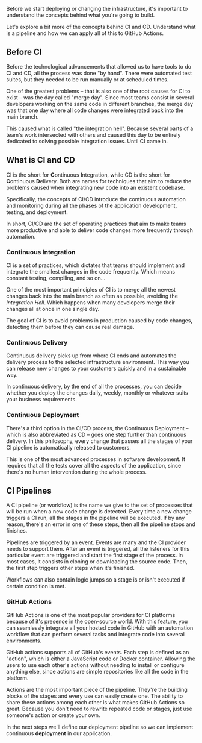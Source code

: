 Before we start deploying or changing the infrastructure, it's important to understand the concepts behind what you're going to build.

Let's explore a bit more of the concepts behind CI and CD. Understand what is a pipeline and how we can apply all of this to GitHub Actions.

## Before CI

Before the technological advancements that allowed us to have tools to do CI and CD, all the process was done "by hand". There were automated test suites, but they needed to be run manually or at scheduled times.

One of the greatest problems – that is also one of the root causes for CI to exist – was the day called "merge day". Since most teams consist in several developers working on the same code in different branches, the merge day was that one day where all code changes were integrated back into the main branch.

This caused what is called "the integration hell". Because several parts of a team's work intersected with others and caused this day to be entirely dedicated to solving possible integration issues. Until CI came in.

## What is CI and CD

CI is the short for **C**ontinuous **I**ntegration, while CD is the short for **C**ontinuous **D**elivery. Both are names for techniques that aim to reduce the problems caused when integrating new code into an existent codebase.

Specifically, the concepts of CI/CD introduce the continuous automation and monitoring during all the phases of the application development, testing, and deployment.

In short, CI/CD are the set of operating practices that aim to make teams more productive and able to deliver code changes more frequently through automation.

### Continuous Integration

CI is a set of practices, which dictates that teams should implement and integrate the smallest changes in the code frequently. Which means constant testing, compiling, and so on...

One of the most important principles of CI is to merge all the newest changes back into the main branch as often as possible, avoiding the _Integration Hell_. Which happens when many developers merge their changes all at once  in one single day.

The goal of CI is to avoid problems in production caused by code changes, detecting them before they can cause real damage.

### Continuous Delivery

Continuous delivery picks up from where CI ends and automates the delivery process to the selected infrastructure environment. This way you can release new changes to your customers quickly and in a sustainable way.

In continuous delivery, by the end of all the processes, you can decide whether you deploy the changes daily, weekly, monthly or whatever suits your business requirements.

### Continuous Deployment

There's a third option in the CI/CD process, the Continuous Deployment – which is also abbreviated as CD – goes one step further than continuous delivery. In this philosophy, every change that passes all the stages of your CI pipeline is automatically released to customers.

This is one of the most advanced processes in software development. It requires that all the tests cover all the aspects of the application, since there's no human intervention during the whole process.

## CI Pipelines

A CI pipeline (or workflow) is the name we give to the set of processes that will be run when a new code change is detected. Every time a new change triggers a CI run, all the stages in the pipeline will be executed. If by any reason, there's an error in one of these steps, then all the pipeline stops and finishes.

Pipelines are triggered by an event. Events are many and the CI provider needs to support them. After an event is triggered, all the listeners for this particular event are triggered and start the first stage of the process. In most cases, it consists in cloning or downloading the source code. Then, the first step triggers other steps when it's finished.

Workflows can also contain logic jumps so a stage is or isn't executed if certain condition is met.

### GitHub Actions

GitHub Actions is one of the most popular providers for CI platforms because of it's presence in the open-source world. With this feature, you can seamlessly integrate all your hosted code in GitHub with an automation workflow that can perform several tasks and integrate code into several environments.

GitHub actions supports all of GitHub's events. Each step is defined as an "action", which is either a JavaScript code or Docker container. Allowing the users to use each other's actions without needing to install or configure anything else, since actions are simple repositories like all the code in the platform.

Actions are the most important piece of the pipeline. They're the building blocks of the stages and every use can easily create one. The ability to share these actions among each other is what makes GitHub Actions so great. Because you don't need to rewrite repeated code or stages, just use someone's action or create your own.

In the next steps we'll define our deployment pipeline so we can implement continuous __deployment__ in our application.
